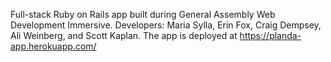 Full-stack Ruby on Rails app built during General Assembly Web Development Immersive. 
Developers: Maria Sylla, Erin Fox, Craig Dempsey, Ali Weinberg, and Scott Kaplan.
The app is deployed at https://planda-app.herokuapp.com/
